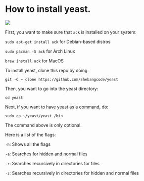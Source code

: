 # How to install yeast.

![](https://user-images.githubusercontent.com/94982718/230476773-eafbe948-ef00-4543-907e-e0939a26c653.png)

First, you want to make sure that `ack` is installed on your system:

`sudo apt-get install ack` for Debian-based distros

`sudo pacman -S ack` for Arch Linux

`brew install ack` for MacOS

To install yeast, clone this repo by doing:

`git -C ~ clone https://github.com/shebangcode/yeast`

Then, you want to go into the yeast directory:

`cd yeast`

Next, if you want to have yeast as a command, do:

`sudo cp ~/yeast/yeast /bin`

The command above is only optional.


Here is a list of the flags:

`-h`: Shows all the flags

`-a`: Searches for hidden and normal files

`-r`: Searches recursively in directories for files

`-z`: Searches recursively in directories for hidden and normal files
